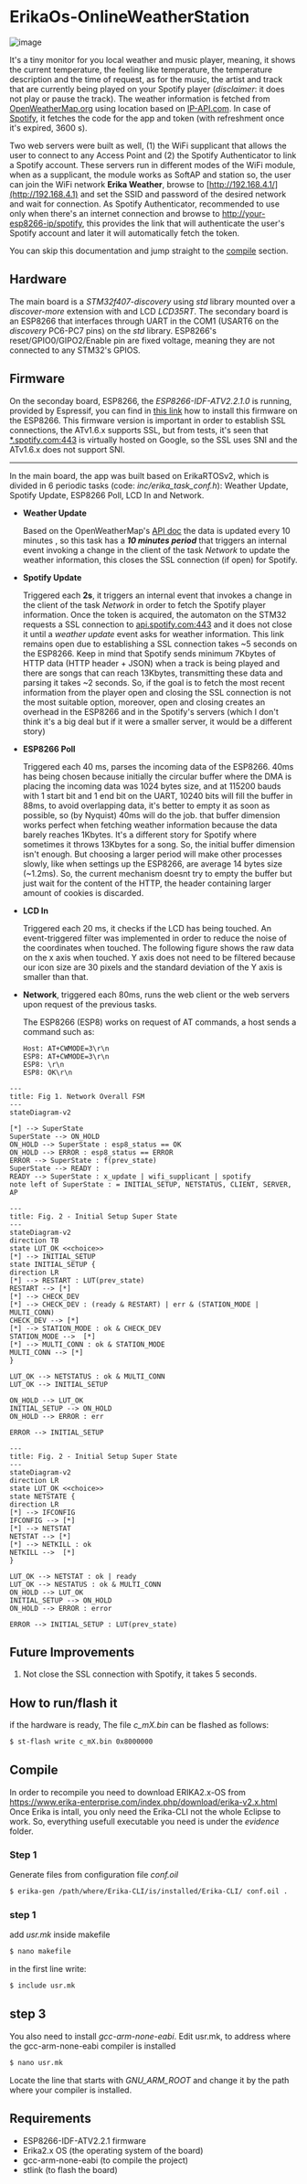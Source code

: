 # ErikaOs-OnlineWeatherStation
![image](data/img/ui_figma.png "Design on Figma")

It's a tiny monitor for you local weather and music player, meaning, it shows the current temperature, the feeling like temperature, the temperature description and the time of request, as for the music, the artist and track that are currently being played on your Spotify player (_disclaimer_: it does not play or pause the track). The weather information is fetched from [OpenWeatherMap.org](openweathermap.org) using location based on [IP-API.com](ip-api.com). In case of [Spotify](https://developer.spotify.com/), it fetches the code for the app and token (with refreshment once it's expired, 3600 s).

Two web servers were built as well, (1) the WiFi supplicant that allows the user to connect to any Access Point and (2) the Spotify Authenticator to link a Spotify account. These servers run in different modes of the WiFi module, when as a supplicant, the module works as SoftAP and station so, the user can join the WiFi network **Erika Weather**, browse to [http://192.168.4.1/](http://192.168.4.1) and set the SSID and password of the desired network and wait for connection. As Spotify Authenticator, recommended to use only when there's an internet connection and browse to [http://your-esp8266-ip/spotify](), this provides the link that will authenticate the user's Spotify account and later it will automatically fetch the token.   

You can skip this documentation and jump straight to the [compile](#Compile) section.

## Hardware 

The main board is a _STM32f407-discovery_ using _std_ library mounted over a _discover-more_ extension with and LCD _LCD35RT_. The secondary board is an ESP8266 that interfaces through UART in the COM1 (USART6 on the _discovery_ PC6-PC7 pins) on the _std_ library. ESP8266's reset/GPIO0/GIPO2/Enable pin are fixed voltage, meaning they are not connected to any STM32's GPIOS.

## Firmware

On the seconday board, ESP8266, the _ESP8266-IDF-ATV2.2.1.0_ is running, provided by Espressif, you can find in [this link](https://gist.github.com/ckevar/4275573daf5d2d4803346ab56bf4e0fe) how to install this firmware on the ESP8266. This firmware version is important in order to establish SSL connections, the ATv1.6.x supports SSL, but from tests, it's seen that [*.spotify.com:443]() is virtually hosted on Google, so the SSL uses SNI and the ATv1.6.x does not support SNI.

---

In the main board, the app was built based on ErikaRTOSv2, which is divided in 6 periodic tasks (code: _inc/erika_task_conf.h_): Weather Update, Spotify Update, ESP8266 Poll, LCD In and Network.

- __Weather Update__

  Based on the OpenWeatherMap's [API doc](https://openweathermap.org/api/one-call-3) the data is updated every 10 minutes , so this task has a ___10 minutes period___ that triggers an internal event invoking a change in the client of the task _Network_ to update the weather information, this closes the SSL connection (if open) for Spotify. 

    

- __Spotify Update__

  Triggered each __2s__, it triggers an internal event that invokes a change in the client of the task _Network_ in order to fetch the Spotify player information.  Once the token is acquired, the automaton on the STM32 requests a SSL connection to [api.spotify.com:443](https://api.spotify.com) and it does not close it until a _weather update_ event asks for weather information. This link remains open due to establishing a SSL connection takes ~5 seconds on the ESP8266. Keep in mind that Spotify sends minimum 7Kbytes of HTTP data (HTTP header + JSON) when a track is being played and there are songs that can reach 13Kbytes, transmitting these data and parsing it takes ~2 seconds. So, if the goal is to fetch the most recent information from the player open and closing the SSL connection is not the most suitable option, moreover, open and closing creates an overhead in the ESP8266 and in the Spotify's servers (which I don't think it's a big deal but if it were a smaller server, it would be a different story) 

  

- __ESP8266 Poll__

  Triggered each 40 ms, parses the incoming data of the ESP8266. 40ms has being chosen because initially the circular buffer where the DMA is placing the incoming data was 1024 bytes size, and at 115200 bauds with 1 start bit  and 1 end bit on the UART, 10240 bits will fill the buffer in 88ms, to avoid overlapping data, it's better to empty it as soon as possible,  so (by Nyquist) 40ms will do the job. that buffer dimension works perfect when fetching weather information because the data barely reaches 1Kbytes. It's a different story for Spotify where sometimes it throws 13Kbytes for a song. So, the initial buffer dimension isn't enough. But choosing a larger period will make other processes slowly, like when settings up the ESP8266,  are average 14 bytes size (~1.2ms). So, the current mechanism doesnt try to empty the buffer but just wait for the content of the HTTP, the header containing larger amount of cookies is discarded.  

   

- __LCD In__

  Triggered each 20 ms, it checks if the LCD has being touched. An event-triggered filter was implemented in order to reduce the noise of the coordinates when touched. The following figure shows the raw data on the x axis when touched. Y axis does not need to be filtered because our icon size are 30 pixels and the standard deviation of the Y axis is smaller than that.

  

- __Network__, triggered each 80ms, runs the web client or the web servers upon request of the previous tasks.

  The ESP8266 (ESP8) works on request of AT commands, a host sends a command such as: 

  ```
  Host: AT+CWMODE=3\r\n
  ESP8: AT+CWMODE=3\r\n
  ESP8: \r\n
  ESP8: OK\r\n
  ```

  

```mermaid
---
title: Fig 1. Network Overall FSM
---
stateDiagram-v2 

[*] --> SuperState
SuperState --> ON_HOLD
ON_HOLD --> SuperState : esp8_status == OK
ON_HOLD --> ERROR : esp8_status == ERROR
ERROR --> SuperState : f(prev_state)
SuperState --> READY : 
READY --> SuperState : x_update | wifi_supplicant | spotify
note left of SuperState : = INITIAL_SETUP, NETSTATUS, CLIENT, SERVER, AP

```

```mermaid
---
title: Fig. 2 - Initial Setup Super State
---
stateDiagram-v2 
direction TB
state LUT_OK <<choice>>
[*] --> INITIAL_SETUP
state INITIAL_SETUP {
direction LR
[*] --> RESTART : LUT(prev_state)
RESTART --> [*]
[*] --> CHECK_DEV
[*] --> CHECK_DEV : (ready & RESTART) | err & (STATION_MODE | MULTI_CONN)
CHECK_DEV --> [*]
[*] --> STATION_MODE : ok & CHECK_DEV
STATION_MODE -->  [*]
[*] --> MULTI_CONN : ok & STATION_MODE
MULTI_CONN --> [*]
}

LUT_OK --> NETSTATUS : ok & MULTI_CONN
LUT_OK --> INITIAL_SETUP

ON_HOLD --> LUT_OK 
INITIAL_SETUP --> ON_HOLD
ON_HOLD --> ERROR : err

ERROR --> INITIAL_SETUP 
```

```mermaid
---
title: Fig. 2 - Initial Setup Super State
---
stateDiagram-v2 
direction LR
state LUT_OK <<choice>>
state NETSTATE {
direction LR
[*] --> IFCONFIG
IFCONFIG --> [*]
[*] --> NETSTAT
NETSTAT --> [*]
[*] --> NETKILL : ok
NETKILL -->  [*]
}

LUT_OK --> NETSTAT : ok | ready
LUT_OK --> NESTATUS : ok & MULTI_CONN
ON_HOLD --> LUT_OK 
INITIAL_SETUP --> ON_HOLD
ON_HOLD --> ERROR : error

ERROR --> INITIAL_SETUP : LUT(prev_state)
```



 ## Future Improvements

1.  Not close the SSL connection with Spotify, it takes 5 seconds.

## How to run/flash it
if the hardware is ready, The file _c_mX.bin_ can be flashed as follows:
``` bash
$ st-flash write c_mX.bin 0x8000000
```

## Compile
In order to recompile you need to download ERIKA2.x-OS from https://www.erika-enterprise.com/index.php/download/erika-v2.x.html
Once Erika is intall, you only need the Erika-CLI not the whole Eclipse to work. So, everything usefull executable you need is under the _evidence_ folder.

### Step 1
Generate files from configuration file _conf.oil_ 

``` bash
$ erika-gen /path/where/Erika-CLI/is/installed/Erika-CLI/ conf.oil .
```

### step 1
add _usr.mk_ inside makefile

``` bash
$ nano makefile
```
in the first line write:

``` bash
$ include usr.mk
```
## step 3
You also need to install _gcc-arm-none-eabi_.
Edit usr.mk, to address where the gcc-arm-none-eabi compiler is installed
``` bash
$ nano usr.mk
```

Locate the line that starts with _GNU_ARM_ROOT_ and change it by the path where your compiler is installed.

## Requirements
- ESP8266-IDF-ATV2.2.1 firmware
- Erika2.x OS (the operating system of the board)
- gcc-arm-none-eabi (to compile the project)
- stlink (to flash the board)

